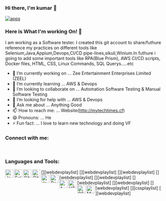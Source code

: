 ###  Hi there, I'm kumar 👋
[![apps](https://user-images.githubusercontent.com/39759708/90973438-a6102e00-e53f-11ea-882b-2f2ec10339bd.jpg)](http://mytechtimes.cf)



### Here is What I'm working On! 👋

I am working as a Software tester. I created this git account to share/futhure reference my practices on different tools like Selenium,Java,Appium,Devops,CI/CD pipe-lines,sikuli,Winium.In futhure i going to add some important tools like RPA(Blue Prism), AWS CI/CD scripts, Docker files, HTML, CSS, Linux Commands, SQL Querys.....etc

- 🔭 I’m currently working on ... Zee Entertainment Enterprises Limited (ZEEL)
- 🌱 I’m currently learning ... AWS & Devops
- 👯 I’m looking to collaborate on ... Automation Software Testing & Manual Software Testing
- 🤔 I’m looking for help with ... AWS & Devops
- 💬 Ask me about ... Anything Good
- 📫 How to reach me: ... Website(http://mytechtimes.cf)
- 😄 Pronouns: ... He
- ⚡ Fun fact: ...  I love to learn new technology and doing VF

### Connect with me:

<br />

### Languages and Tools:

[<img align="left" alt="Java" width="26px" src="https://user-images.githubusercontent.com/39759708/92865906-87090b80-f41c-11ea-8f9c-dc1f83275e72.png" />][webdevplaylist]
[<img align="left" alt="Selenium" width="26px" src="https://user-images.githubusercontent.com/39759708/92866635-61303680-f41d-11ea-8a8b-4d47a1d79edf.png" />][webdevplaylist]
[<img align="left" alt="Git" width="26px" src="https://user-images.githubusercontent.com/39759708/92865711-45786080-f41c-11ea-96a2-1f3d0c20371c.png" />][webdevplaylist]
[<img align="left" alt="GitHub" width="26px" src="(https://user-images.githubusercontent.com/39759708/92865546-17931c00-f41c-11ea-81ef-db196dc5cae7.png" />][webdevplaylist]
[<img align="left" alt="Jenkins" width="26px" src="https://user-images.githubusercontent.com/39759708/92866931-b3715780-f41d-11ea-87b5-21cf4445fc19.png" />][webdevplaylist]
[<img align="left" alt="Docker" width="26px" src="(https://user-images.githubusercontent.com/39759708/92867086-e0be0580-f41d-11ea-8928-4cdbc702f9e3.png" />][webdevplaylist]
[<img align="left" alt="AWS" width="26px" src="https://user-images.githubusercontent.com/39759708/92867257-0c40f000-f41e-11ea-947f-1b078ed5709b.png" />][webdevplaylist]
[<img align="left" alt="HTML5" width="26px" src="https://user-images.githubusercontent.com/39759708/92867492-532ee580-f41e-11ea-8d8a-30dd97da0840.png" />][webdevplaylist]
[<img align="left" alt="CSS3" width="26px" src="https://user-images.githubusercontent.com/39759708/92867573-65a91f00-f41e-11ea-9ee4-6c1d3ca76950.png" />][cssplaylist]
[<img align="left" alt="MySQL" width="26px" src="https://user-images.githubusercontent.com/39759708/92867633-78bbef00-f41e-11ea-8870-ea3770bd3f4b.png" />][webdevplaylist]

